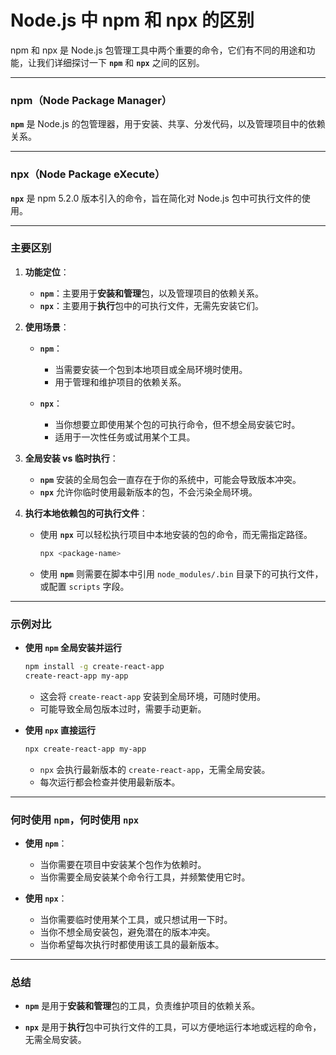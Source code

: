 # Node.js 中 npm 和 npx 的区别

npm 和 npx 是 Node.js 包管理工具中两个重要的命令，它们有不同的用途和功能，让我们详细探讨一下 **`npm`** 和 **`npx`** 之间的区别。

---

### **npm（Node Package Manager）**

**`npm`** 是 Node.js 的包管理器，用于安装、共享、分发代码，以及管理项目中的依赖关系。

---

### **npx（Node Package eXecute）**

**`npx`** 是 npm 5.2.0 版本引入的命令，旨在简化对 Node.js 包中可执行文件的使用。

---

### **主要区别**

1. **功能定位**：

   - **`npm`**：主要用于**安装和管理**包，以及管理项目的依赖关系。
   - **`npx`**：主要用于**执行**包中的可执行文件，无需先安装它们。

2. **使用场景**：

   - **`npm`**：

     - 当需要安装一个包到本地项目或全局环境时使用。
     - 用于管理和维护项目的依赖关系。

   - **`npx`**：

     - 当你想要立即使用某个包的可执行命令，但不想全局安装它时。
     - 适用于一次性任务或试用某个工具。

3. **全局安装 vs 临时执行**：

   - **`npm`** 安装的全局包会一直存在于你的系统中，可能会导致版本冲突。
   - **`npx`** 允许你临时使用最新版本的包，不会污染全局环境。

4. **执行本地依赖包的可执行文件**：

   - 使用 **`npx`** 可以轻松执行项目中本地安装的包的命令，而无需指定路径。

     ```bash
     npx <package-name>
     ```

   - 使用 **`npm`** 则需要在脚本中引用 `node_modules/.bin` 目录下的可执行文件，或配置 `scripts` 字段。

---

### **示例对比**

- **使用 `npm` 全局安装并运行**

  ```bash
  npm install -g create-react-app
  create-react-app my-app
  ```

  - 这会将 `create-react-app` 安装到全局环境，可随时使用。
  - 可能导致全局包版本过时，需要手动更新。

- **使用 `npx` 直接运行**

  ```bash
  npx create-react-app my-app
  ```

  - `npx` 会执行最新版本的 `create-react-app`，无需全局安装。
  - 每次运行都会检查并使用最新版本。

---

### **何时使用 `npm`，何时使用 `npx`**

- **使用 `npm`**：

  - 当你需要在项目中安装某个包作为依赖时。
  - 当你需要全局安装某个命令行工具，并频繁使用它时。

- **使用 `npx`**：

  - 当你需要临时使用某个工具，或只想试用一下时。
  - 当你不想全局安装包，避免潜在的版本冲突。
  - 当你希望每次执行时都使用该工具的最新版本。

---

### **总结**

- **`npm`** 是用于**安装和管理**包的工具，负责维护项目的依赖关系。

- **`npx`** 是用于**执行**包中可执行文件的工具，可以方便地运行本地或远程的命令，无需全局安装。
